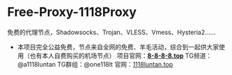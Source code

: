 # Free-Proxy-1118Proxy
免费的代理节点，Shadowsocks、Trojan、VLESS、Vmess、Hysteria2……
- 本项目完全公益免费，节点来自全网的免费、羊毛活动，综合到一起供大家使用（也有本人自费购买的机场节点）
项目官网：[**8-8-8-8.top**](https://8-8-8-8.top)
TG频道：@a1118luntan
TG群组：@one118lt
官网：[1118luntan.top](https://1118luntan.top)
